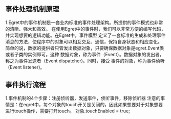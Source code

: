 ## 事件处理机制原理
1.Egret中的事件机制是一套业内标准的事件处理架构。所提供的事件模式也非常的清晰、强大和高效。
在使用Egret中的事件时，我们可以非常方便的编写代码，并实现想要的逻辑功能。在Egret中，事件模型
定义了一套标准的生成和处理事件消息的方法，使程序中的对象可以相互交互、通信，保持自身状态和相应变化。
简单的说，数据的提供者只管发出数据对象，只要确保数据对象是egret.Event类或者子类的实例即可。这种
数据对象，称为事件（Event）。数据对象的发出者，称之为事件发送者（Event dispatcher)。同时，接受
事件的对象，称为事件侦听（Event listener)。

## 事件执行流程
1.事件机制的4个步骤：注册侦听器，发送事件，侦听事件，移除侦听器
注意的事情是：在egret中，每个对象的touch开关是关闭的，因此如果想要对于对象想要进行touch操作，需要打开touch。
对象.touchEnabled = true;